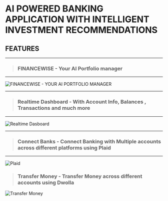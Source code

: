 # AI POWERED BANKING APPLICATION WITH INTELLIGENT INVESTMENT RECOMMENDATIONS

## FEATURES

---

>### FINANCEWISE - Your AI Portfolio manager

---

![FINANCEWISE - YOUR AI PORTFOLIO MANAGER](https://github.com/user-attachments/assets/c77914e5-3310-4dbd-bbb7-dba86316088e)

---

>### Realtime Dashboard - With Account Info, Balances , Transactions and much more

---

![Realtime Dasboard](https://github.com/user-attachments/assets/2007c449-4b74-44d4-b241-99255681572d)

---

>### Connect Banks - Connect Banking with Multiple accounts across different platforms using Plaid

---

![Plaid](https://github.com/user-attachments/assets/220f6bb3-4a72-4c31-aa49-c163d6591f76)


>### Transfer Money - Transfer Money across different accounts using Dwolla 

![Transfer Money](https://github.com/user-attachments/assets/61d0db24-21dd-4dd5-a4b5-3d1df060957b)

